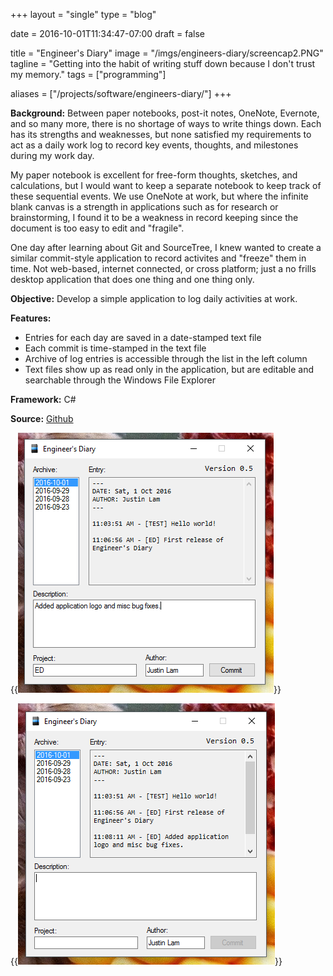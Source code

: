 +++
layout =    "single"
type =      "blog"

date =      2016-10-01T11:34:47-07:00
draft =     false

title =     "Engineer's Diary"
image =     "/imgs/engineers-diary/screencap2.PNG"
tagline =   "Getting into the habit of writing stuff down because I don't trust my memory."
tags =      ["programming"]

aliases =   ["/projects/software/engineers-diary/"]
+++

__Background:__ Between paper notebooks, post-it notes, OneNote, Evernote, and so many more, there is no shortage of ways to write things down. Each has its strengths and weaknesses, but none satisfied my requirements to act as a daily work log to record key events, thoughts, and milestones during my work day.

My paper notebook is excellent for free-form thoughts, sketches, and calculations, but I would want to keep a separate notebook to keep track of these sequential events. We use OneNote at work, but where the infinite blank canvas is a strength in applications such as for research or brainstorming, I found it to be a weakness in record keeping since the document is too easy to edit and "fragile".

One day after learning about Git and SourceTree, I knew wanted to create a similar commit-style application to record activites and "freeze" them in time. Not web-based, internet connected, or cross platform; just a no frills desktop application that does one thing and one thing only.

__Objective:__ Develop a simple application to log daily activities at work.

__Features:__

+ Entries for each day are saved in a date-stamped text file
+ Each commit is time-stamped in the text file
+ Archive of log entries is accessible through the list in the left column
+ Text files show up as read only in the application, but are editable and searchable through the Windows File Explorer

__Framework:__ C#

__Source:__ [Github](https://github.com/justinmklam/engineers-diary)

{{<img caption="Screencap of the Engineer's Diary. Write in the 'Description' and 'Project' text boxes, then press 'Commit' when complete."
src="/imgs/engineers-diary/screencap2.PNG" >}}

{{<img caption="After the 'Commit' button is pressed, the entry is written or appended to a text file and displayed on screen."
src="/imgs/engineers-diary/screencap3.PNG" >}}
